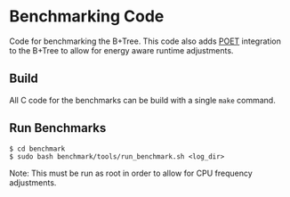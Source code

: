 # Benchmarking Code

Code for benchmarking the B+Tree.
This code also adds [POET](https://people.cs.uchicago.edu/%7Eckimes/poet) integration to the B+Tree to allow for energy aware runtime adjustments.

## Build

All C code for the benchmarks can be build with a single `make` command.

## Run Benchmarks

```
$ cd benchmark
$ sudo bash benchmark/tools/run_benchmark.sh <log_dir>
```
Note: This must be run as root in order to allow for CPU frequency adjustments.